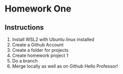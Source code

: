 # Homework One 
## Instructions 
1. Install WSL2 with Ubuntu linux installed
2. Create a Github Account
3. Create a folder for projects
4. Create homework project 1
5. Do a branch
6. Merge locally as well as on Github
Hello Professor! 
